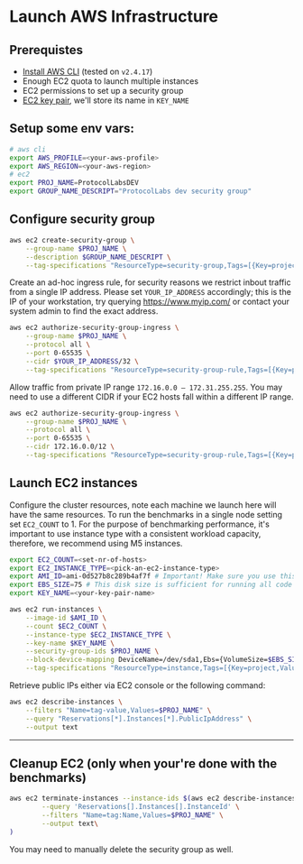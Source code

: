 # Launch AWS Infrastructure 

## Prerequistes

* [Install AWS CLI](https://docs.aws.amazon.com/cli/latest/userguide/getting-started-install.html) (tested on `v2.4.17`)
* Enough EC2 quota to launch multiple instances
* EC2 permissions to set up a security group
* [EC2 key pair](https://docs.aws.amazon.com/AWSEC2/latest/UserGuide/ec2-key-pairs.html), we'll store its name in `KEY_NAME`

## Setup some env vars:

```bash
# aws cli
export AWS_PROFILE=<your-aws-profile>
export AWS_REGION=<your-aws-region>
# ec2
export PROJ_NAME=ProtocolLabsDEV
export GROUP_NAME_DESCRIPT="ProtocolLabs dev security group"
```

## Configure security group


```bash
aws ec2 create-security-group \
    --group-name $PROJ_NAME \
    --description $GROUP_NAME_DESCRIPT \
    --tag-specifications "ResourceType=security-group,Tags=[{Key=project,Value=$PROJ_NAME},{Key=Name,Value=$PROJ_NAME}]"
```

Create an ad-hoc ingress rule, for security reasons we restrict inbout traffic from a single IP address.
Please set `YOUR_IP_ADDRESS` accordingly; this is the IP of your workstation, try querying https://www.myip.com/ or contact your system admin to find the exact address.

```bash
aws ec2 authorize-security-group-ingress \
    --group-name $PROJ_NAME \
    --protocol all \
    --port 0-65535 \
    --cidr $YOUR_IP_ADDRESS/32 \
    --tag-specifications "ResourceType=security-group-rule,Tags=[{Key=project,Value=$PROJ_NAME},{Key=Name,Value=$PROJ_NAME}]"
```

Allow traffic from private IP range `172.16.0.0 – 172.31.255.255`.
You may need to use a different CIDR if your EC2 hosts fall within a different IP range.

```bash
aws ec2 authorize-security-group-ingress \
    --group-name $PROJ_NAME \
    --protocol all \
    --port 0-65535 \
    --cidr 172.16.0.0/12 \
    --tag-specifications "ResourceType=security-group-rule,Tags=[{Key=project,Value=$PROJ_NAME},{Key=Name,Value=$PROJ_NAME}]"
```

## Launch EC2 instances

Configure the cluster resources, note each machine we launch here will have the same resources.
To run the benchmarks in a single node setting set `EC2_COUNT` to 1.
For the purpose of benchmarking performance, it's important to use instance type with a consistent workload capacity, therefore, we recommend using M5 instances.


```bash
export EC2_COUNT=<set-nr-of-hosts>
export EC2_INSTANCE_TYPE=<pick-an-ec2-instance-type>
export AMI_ID=ami-0d527b8c289b4af7f # Important! Make sure you use this AMI!
export EBS_SIZE=75 # This disk size is sufficient for running all code samples and benchmarks
export KEY_NAME=<your-key-pair-name>
```

```bash
aws ec2 run-instances \
    --image-id $AMI_ID \
    --count $EC2_COUNT \
    --instance-type $EC2_INSTANCE_TYPE \
    --key-name $KEY_NAME \
    --security-group-ids $PROJ_NAME \
    --block-device-mapping DeviceName=/dev/sda1,Ebs={VolumeSize=$EBS_SIZE} \
    --tag-specifications "ResourceType=instance,Tags=[{Key=project,Value=$PROJ_NAME},{Key=Name,Value=$PROJ_NAME}]" "ResourceType=volume,Tags=[{Key=project,Value=$PROJ_NAME},{Key=Name,Value=$PROJ_NAME}]"
```

Retrieve public IPs either via EC2 console or the following command:

```bash
aws ec2 describe-instances \
    --filters "Name=tag-value,Values=$PROJ_NAME" \
    --query "Reservations[*].Instances[*].PublicIpAddress" \
    --output text
```

---

## Cleanup EC2 (only when your're done with the benchmarks)

```bash
aws ec2 terminate-instances --instance-ids $(aws ec2 describe-instances \
        --query 'Reservations[].Instances[].InstanceId' \
        --filters "Name=tag:Name,Values=$PROJ_NAME" \
        --output text\
)
```

You may need to manually delete the security group as well.
